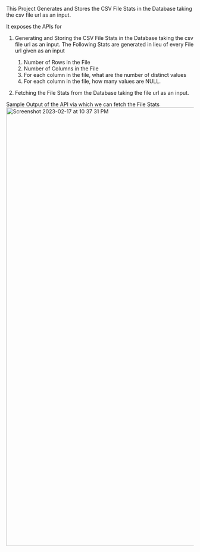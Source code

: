This Project Generates and Stores the CSV File Stats in the Database taking the csv file url as an input.  

It exposes the APIs for
1. Generating and Storing the CSV File Stats in the Database taking the csv file url as an input. 
    The Following Stats are generated in lieu of every File url given as an input
    1. Number of Rows in the File
    2. Number of Columns in the File
    3. For each column in the file, what are the number of distinct values
    4. For each column in the file, how many values are NULL.
  
2. Fetching the File Stats from the Database taking the file url as an input. 



Sample Output of the API via which we can fetch the File Stats
<img width="1177" alt="Screenshot 2023-02-17 at 10 37 31 PM" src="https://user-images.githubusercontent.com/37452767/219718089-2dc7a3b0-9138-4087-bc14-63cff00094f4.png">
